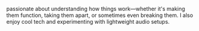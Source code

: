 passionate about understanding how things work—whether it's making them function, taking them apart, or sometimes even breaking them. I also enjoy cool tech and experimenting with lightweight audio setups.

<!---
LarreaSound/LarreaSound is a ✨ special ✨ repository because its `README.md` (this file) appears on your GitHub profile.
You can click the Preview link to take a look at your changes.
--->
